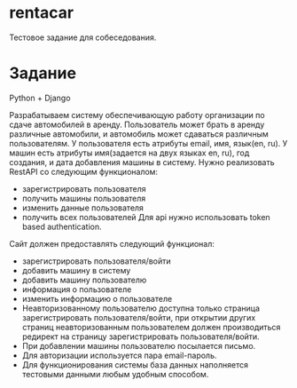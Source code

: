 # rentacar
Тестовое задание для собеседования.

# Задание
Python + Django

Разрабатываем систему обеспечивающую работу организации по сдаче автомобилей в аренду.
Пользователь может брать в аренду различные автомобили, и автомобиль может сдаваться различным пользователям.
У пользователя есть атрибуты email, имя, язык(en, ru). У машин есть атрибуты имя(задается на двух языках en, ru), год создания, и дата добавления машины в систему.
Нужно реализовать RestAPI со следующим функционалом:
- зарегистрировать пользователя
- получить машины пользователя
- изменить данные пользователя
- получить всех пользователей
Для api нужно использовать token based authentication.


Сайт должен предоставлять следующий функционал:
- зарегистрировать пользователя/войти
- добавить машину в систему
- добавить машину пользователю
- информация о пользователе
- изменить информацию о пользователе
- Неавторизованному пользователю доступна только страница зарегистрировать пользователя/войти, при открытии других страниц неавторизованным пользователем должен производиться редирект на страницу зарегистрировать пользователя/войти.
- При добавлении машины пользователю посылается письмо. 
- Для авторизации используется пара email-пароль.
- Для функционирования системы база данных наполняется тестовыми данными любым удобным способом.
